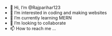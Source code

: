 - 👋 Hi, I’m @Rajparihar123
- 👀 I’m interested in coding and making websites
- 🌱 I’m currently learning MERN
- 💞️ I’m looking to collaborate 
- 📫 How to reach me ...

<!---
Rajparihar123/Rajparihar123 is a ✨ special ✨ repository because its `README.md` (this file) appears on your GitHub profile.
You can click the Preview link to take a look at your changes.
--->
